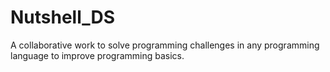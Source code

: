 # Nutshell_DS
A collaborative work to solve programming challenges in any programming language to improve programming basics.
